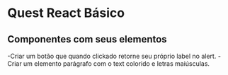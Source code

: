 # Quest React Básico

## Componentes com seus elementos 
-Criar um botão que quando clickado retorne seu próprio label no alert.
-Criar um elemento parágrafo com o text colorido e letras maiúsculas.

